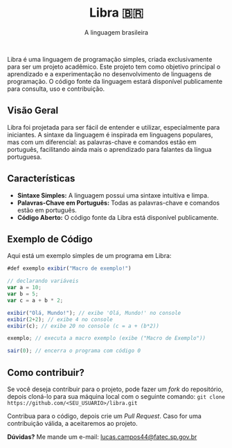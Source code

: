 <h1 align=center>Libra 🇧🇷</h1>
<p align=center>A linguagem brasileira</p>

<br>

Libra é uma linguagem de programação simples, criada exclusivamente para ser um projeto acadêmico. Este projeto tem como objetivo principal o aprendizado e a experimentação no desenvolvimento de linguagens de programação. O código fonte da linguagem estará disponível publicamente para consulta, uso e contribuição.

## Visão Geral

Libra foi projetada para ser fácil de entender e utilizar, especialmente para iniciantes. A sintaxe da linguagem é inspirada em linguagens populares, mas com um diferencial: as palavras-chave e comandos estão em português, facilitando ainda mais o aprendizado para falantes da língua portuguesa.

## Características

- **Sintaxe Simples:** A linguagem possui uma sintaxe intuitiva e limpa.
- **Palavras-Chave em Português:** Todas as palavras-chave e comandos estão em português.
- **Código Aberto:** O código fonte da Libra está disponível publicamente.

## Exemplo de Código

Aqui está um exemplo simples de um programa em Libra:

```js
#def exemplo exibir("Macro de exemplo!")

// declarando variáveis
var a = 10;
var b = 5;
var c = a + b * 2;

exibir("Olá, Mundo!"); // exibe 'Olá, Mundo!' no console
exibir(2+2); // exibe 4 no console
exibir(c); // exibe 20 no console (c = a + (b*2))

exemplo; // executa a macro exemplo (exibe ("Macro de Exemplo"))

sair(0); // encerra o programa com código 0
```

## Como contribuir?

Se você deseja contribuir para o projeto, pode fazer um *fork* do repositório, depois cloná-lo para sua máquina local com o seguinte comando:
`git clone https://github.com/<SEU_USUARIO>/libra.git`

Contribua para o código, depois crie um *Pull Request*. Caso for uma contribuição válida, a aceitaremos ao projeto.

**Dúvidas?**
Me mande um e-mail: <a href="mailto:lucas.campos44@fatec.sp.gov.br">lucas.campos44@fatec.sp.gov.br</a>
